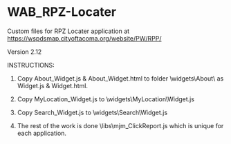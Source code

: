 # WAB_RPZ-Locater
Custom files for RPZ Locater application at https://wspdsmap.cityoftacoma.org/website/PW/RPP/ 

Version 2.12

INSTRUCTIONS:

1. Copy About_Widget.js & About_Widget.html to folder \widgets\About\ as Widget.js & Widget.html.

2. Copy MyLocation_Widget.js to \widgets\MyLocation\Widget.js

3. Copy Search_Widget.js to \widgets\Search\Widget.js

4. The rest of the work is done \libs\mjm_ClickReport.js which is unique for each application.
